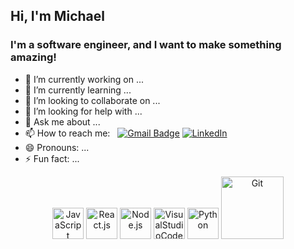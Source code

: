 <h2> Hi, I'm Michael </h2>
<h3>
  I'm a software engineer, and I want to make something amazing!
</h3>


- 🔭 I’m currently working on ...
- 🌱 I’m currently learning ...
- 👯 I’m looking to collaborate on ...
- 🤔 I’m looking for help with ...
- 💬 Ask me about ...
- 📫 How to reach me: &nbsp;&nbsp;[![Gmail Badge](https://img.shields.io/badge/-Gmail-c14438?style=flat-square&logo=Gmail&logoColor=white&link=mailto:mjmaton6@@gmail.com)](mailto:mjmaton6@@gmail.com) <a href="https://www.linkedin.com/in/michaeljmaton/"><img alt="LinkedIn" src="https://img.shields.io/badge/-Michael_Maton-blue?style=flat-square&logo=Linkedin&logoColor=white&link=https://www.linkedin.com/in/michaeljmaton/"></a>
- 😄 Pronouns: ...
- ⚡ Fun fact: ...


<div align="center">
  <p>
    <img src="https://media3.giphy.com/media/ln7z2eWriiQAllfVcn/200w.webp" alt="JavaScript" width="50">
    <img src="https://i.giphy.com/media/eNAsjO55tPbgaor7ma/200w.webp" alt="React.js" width="50">
    <img src="https://media3.giphy.com/media/kdFc8fubgS31b8DsVu/giphy.webp" alt="Node.js" width="50">
    <img src="https://i.giphy.com/media/IdyAQJVN2kVPNUrojM/200.webp" alt="VisualStudioCode" width="50">
    <img src="https://i.giphy.com/media/LMt9638dO8dftAjtco/200.webp" alt="Python" width="50">
    <img src="https://media.giphy.com/media/kH1DBkPNyZPOk0BxrM/giphy.gif" alt="Git" width="100">
  <p>
</div> 
